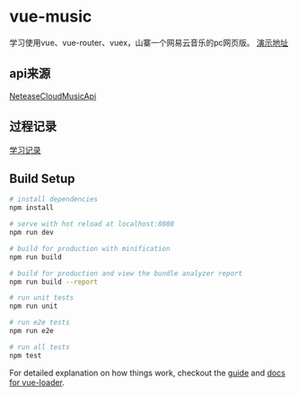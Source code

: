 

# vue-music
学习使用vue、vue-router、vuex，山寨一个网易云音乐的pc网页版。
[演示地址](http://daief.coding.me/projects/vue-music/#/)

## api来源
[NeteaseCloudMusicApi](https://github.com/Binaryify/NeteaseCloudMusicApi)

## 过程记录
[学习记录](https://daief.github.io/2017-09-04/vue-music%E8%AE%B0%E5%BD%95.html#more)

## Build Setup

``` bash
# install dependencies
npm install

# serve with hot reload at localhost:8080
npm run dev

# build for production with minification
npm run build

# build for production and view the bundle analyzer report
npm run build --report

# run unit tests
npm run unit

# run e2e tests
npm run e2e

# run all tests
npm test
```

For detailed explanation on how things work, checkout the [guide](http://vuejs-templates.github.io/webpack/) and [docs for vue-loader](http://vuejs.github.io/vue-loader).
